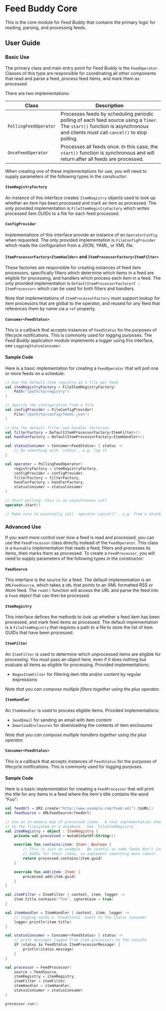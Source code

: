 # Feed Buddy Core

This is the core module for *Feed Buddy* that contains the primary logic for reading, parsing, and processing feeds.

## User Guide

### Basic Use

The primary class and main entry point for *Feed Buddy* is the `FeedOperator`. Classes of this type are responsible for
coordinating all other components that read and parse a feed, process feed items, and mark them as processed.

There are two implementations:

| Class                 | Description                                                                                                                                                                  |
|-----------------------|------------------------------------------------------------------------------------------------------------------------------------------------------------------------------|
| `PollingFeedOperator` | Processes feeds by scheduling periodic polling of each feed source using a `Timer`. The `start()` function is asynchronous and clients must call `cancel()` to stop polling. |
| `OnceFeedOperator`    | Processes all feeds once. In this case, the `start()` function is synchronous and will return after all feeds are processed.                                                 |

When creating one of these implementations for use, you will need to supply parameters of the following types in the
constructor:

#### `ItemRegistryFactory`

An instance of this interface creates `ItemRegistry` objects used to look up whether an item has been processed and mark
an item as processed. The only provided implementation is `FileItemRegistryFactory` which writes processed item GUIDs to
a file for each feed processed.

#### `ConfigProvider`

Implementations of this interface provide an instance of an `OperatorConfig` when requested.  The only provided
implementation is `FileConfigProvider` which reads the configuration from a JSON, YAML, or XML file.

#### `ItemProcessorFactory<ItemHanlder>` and `ItemProcessorFactory<ItemFilter>`

These factories are responsible for creating instances of feed item processors, specifically filters which determine
which items in a feed are eligible for processing, and handlers which process each item in a feed. The only provided
implementation is `DefaultItemProcessorFactory<T : ItemProcessor>` which can be used for both filters and handlers.

Note that implementations of `ItemProcessorFactory` must support lookup for item processors that are global to the
operator, and reused for any feed that references them by name via a `ref` property.

#### `Consumer<FeedStatus>`

This is a callback that accepts instances of `FeedStatus` for the purposes of lifecycle notifications. This is commonly
used for logging purposes.  The *Feed Buddy* application module implements a logger using this interface, see 
`LoggingStatusConsumer`.

#### Sample Code

Here is a basic implementation for creating a `FeedOperator` that will poll one or more feeds on a schedule:

```kotlin
// Use the default item registry as a file per feed
val itemRegistryFactory = FileItemRegistryFactory(
    Path("/path/to/registry")
)

// Specify the configuration from a file
val configProvider = FileConfigProvider(
    File("/path/to/config/feeds.json")
)

// Use the default filter and handler factories
val filterFactory = DefaultItemProcessorFactory<ItemFilter>()
val handlerFactory = DefaultItemProcessorFactory<ItemHandler>()

val statusConsumer = Consumer<FeedStatus> { status ->
    // Do something with `status`, e.g. log it
}

val operator = PollingFeedOperator(
    registryFactory = itemRegistryFactory,
    configProvider = configProvider,
    filterFactory = filterFactory,
    handlerFactory = handlerFactory,
    statusConsumer = statusConsumer
)

// Start polling--this is an asynchronous call
operator.start()

// Make sure to eventually call `operator.cancel()`, e.g. from a shutdown hook
```

### Advanced Use

If you want more control over how a feed is read and processed, you can use the `FeedProcessor` class directly instead
of the `FeedOperator`.  This class is a `Runnable` implementation that reads a feed, filters and processes its items,
then marks them as processed.  To create a `FeedProcessor`, you will need to supply parameters of the following types in
the constructor:

#### `FeedSource`

This interface is the source for a feed. The default implementation is an `XMLFeedSource`, which takes a `URL` that
points to an XML formatted RSS or Atom feed.  The `read()` function will access the URL and parse the feed into a `Feed`
object that can then be processed.

#### `ItemRegistry`

This interface defines the methods to look up whether a feed item has been processed, and mark feed items as processed.
The default implementation is a `FileItemRegistry` that requires a path to a file to store the list of item GUIDs that
have been processed.

#### `ItemFilter`

An `ItemFilter` is used to determine which unprocessed items are eligible for processing.  You must pass an object here,
even if it does nothing but evaluate all items as eligible for processing.  Provided implementations:

- `RegexItemFilter` for filtering item title and/or content by regular expressions

*Note that you can compose multiple filters together using the plus operator.*

#### `ItemHandler`

An `ItemHandler` is used to process eligible items.  Provided implementations:

- `SendEmail` for sending an email with item content
- `DownloadEnclosures` for downloading the contents of item enclosures

*Note that you can compose multiple handlers together using the plus operator.*

#### `Consumer<FeedStatus>`

This is a callback that accepts instances of `FeedStatus` for the purposes of lifecycle notifications. This is commonly
used for logging purposes.

#### Sample Code

Here is a basic implementation for creating a `FeedProcessor` that will print the title for any items in a feed where
the item's title contains the word "Foo":

```kotlin
val feedUrl = URI.create("http://www.example.com/feed.xml").toURL()
val feedSource = XMLFeedSource(feedUrl)

// Use an in-memory map of processed items.  A real implementation should persist
// to the filesystem or a database.  See `FileItemRegistry`.
val itemRegistry = object : ItemRegistry {
    private val processed = mutableSetOf<String>()

    override fun contains(item: Item): Boolean {
        // This is just an example.  Be careful as some feeds don't include
        // GUIDs for their items, so implement something more robust.
        return processed.contains(item.guid)
    }

    override fun add(item: Item) {
        processed.add(item.guid)
    }
}

val itemFilter = ItemFilter { context, item, logger ->
    item.title.contains("Foo", ignoreCase = true)
}

val itemHandler = ItemHandler { context, item, logger ->
    // logging sends a `FeedStatus` event to the status consumer
    logger.println(item.title)
}

val statusConsumer = Consumer<FeedStatus> { status ->
    // print messages logged from item processors to the console
    if (status is FeedStatus.ItemProcessorMessage) {
        println(status.message)
    }
}

val processor = FeedProcessor(
    source = feedSource,
    itemRegistry = itemRegistry,
    itemFilter = itemFilter,
    itemHandler = itemHandler,
    statusConsumer = statusConsumer
)

processor.run()
```